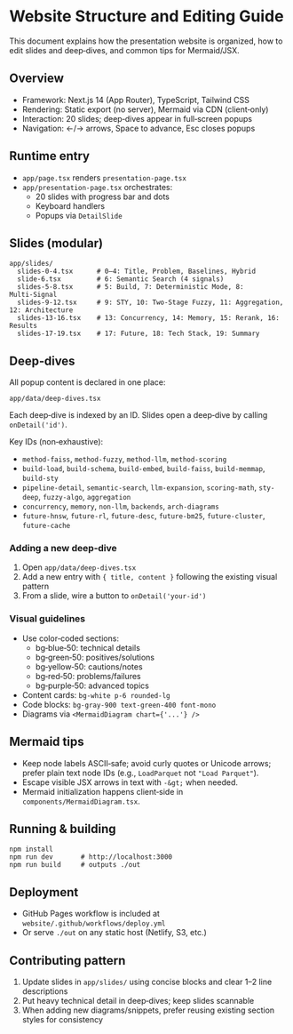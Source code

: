 # Website Structure and Editing Guide

This document explains how the presentation website is organized, how to edit slides and deep‑dives, and common tips for Mermaid/JSX.

## Overview

- Framework: Next.js 14 (App Router), TypeScript, Tailwind CSS
- Rendering: Static export (no server), Mermaid via CDN (client‑only)
- Interaction: 20 slides; deep‑dives appear in full‑screen popups
- Navigation: ←/→ arrows, Space to advance, Esc closes popups

## Runtime entry

- `app/page.tsx` renders `presentation-page.tsx`
- `app/presentation-page.tsx` orchestrates:
  - 20 slides with progress bar and dots
  - Keyboard handlers
  - Popups via `DetailSlide`

## Slides (modular)

```
app/slides/
  slides-0-4.tsx      # 0–4: Title, Problem, Baselines, Hybrid
  slide-6.tsx         # 6: Semantic Search (4 signals)
  slides-5-8.tsx      # 5: Build, 7: Deterministic Mode, 8: Multi‑Signal
  slides-9-12.tsx     # 9: STY, 10: Two‑Stage Fuzzy, 11: Aggregation, 12: Architecture
  slides-13-16.tsx    # 13: Concurrency, 14: Memory, 15: Rerank, 16: Results
  slides-17-19.tsx    # 17: Future, 18: Tech Stack, 19: Summary
```

## Deep‑dives

All popup content is declared in one place:

```
app/data/deep-dives.tsx
```

Each deep‑dive is indexed by an ID. Slides open a deep‑dive by calling `onDetail('id')`.

Key IDs (non‑exhaustive):

- `method-faiss`, `method-fuzzy`, `method-llm`, `method-scoring`
- `build-load`, `build-schema`, `build-embed`, `build-faiss`, `build-memmap`, `build-sty`
- `pipeline-detail`, `semantic-search`, `llm-expansion`, `scoring-math`, `sty-deep`, `fuzzy-algo`, `aggregation`
- `concurrency`, `memory`, `non-llm`, `backends`, `arch-diagrams`
- `future-hnsw`, `future-rl`, `future-desc`, `future-bm25`, `future-cluster`, `future-cache`

### Adding a new deep‑dive

1. Open `app/data/deep-dives.tsx`
2. Add a new entry with `{ title, content }` following the existing visual pattern
3. From a slide, wire a button to `onDetail('your-id')`

### Visual guidelines

- Use color‑coded sections:
  - bg‑blue‑50: technical details
  - bg‑green‑50: positives/solutions
  - bg‑yellow‑50: cautions/notes
  - bg‑red‑50: problems/failures
  - bg‑purple‑50: advanced topics
- Content cards: `bg-white p-6 rounded-lg`
- Code blocks: `bg-gray-900 text-green-400 font-mono`
- Diagrams via `<MermaidDiagram chart={'...'} />`

## Mermaid tips

- Keep node labels ASCII‑safe; avoid curly quotes or Unicode arrows; prefer plain text node IDs (e.g., `LoadParquet` not `"Load Parquet"`).
- Escape visible JSX arrows in text with `-&gt;` when needed.
- Mermaid initialization happens client‑side in `components/MermaidDiagram.tsx`.

## Running & building

```
npm install
npm run dev       # http://localhost:3000
npm run build     # outputs ./out
```

## Deployment

- GitHub Pages workflow is included at `website/.github/workflows/deploy.yml`
- Or serve `./out` on any static host (Netlify, S3, etc.)

## Contributing pattern

1. Update slides in `app/slides/` using concise blocks and clear 1–2 line descriptions
2. Put heavy technical detail in deep‑dives; keep slides scannable
3. When adding new diagrams/snippets, prefer reusing existing section styles for consistency

